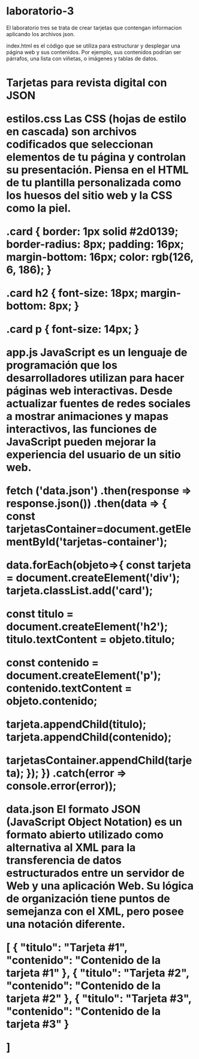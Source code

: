 # laboratorio-3
El laboratorio tres se trata de crear tarjetas que contengan informacion aplicando los archivos json.

index.html
es el código que se utiliza para estructurar y desplegar una página web y sus contenidos. Por ejemplo, sus contenidos podrían ser párrafos,
una lista con viñetas, o imágenes y tablas de datos.

<!DOCTYPE html>
<html lang="es">
<head>
    <meta charset="UTF-8">
    <meta http-equiv="X-UA-Compatible" content="IE=edge">
    <meta name="viewport" content="width=device-width, initial-scale=1.0">
    <title>Laboratorio #3</title>
    <link rel="stylesheet" href="estilos.css">
</head>
<body>
    <h1>Tarjetas para revista digital con JSON
    <div id="tarjetas-container"></div>
    <script src="app.js"></script>
</body>
</html>
  
estilos.css
Las CSS (hojas de estilo en cascada) son archivos codificados que seleccionan elementos de tu página y controlan su presentación.
Piensa en el HTML de tu plantilla personalizada como los huesos del sitio web y la CSS como la piel.

.card {
    border: 1px solid #2d0139;
    border-radius: 8px;
    padding: 16px;
    margin-bottom: 16px;
    color: rgb(126, 6, 186);
}

.card h2 {
    font-size: 18px;
    margin-bottom: 8px;
}

.card p {
    font-size: 14px;
}
  
  
app.js 
JavaScript es un lenguaje de programación que los desarrolladores utilizan para hacer páginas web interactivas. Desde actualizar 
fuentes de redes sociales a mostrar animaciones y mapas interactivos, las funciones de JavaScript pueden mejorar la experiencia del 
usuario de un sitio web.
  
fetch ('data.json')
.then(response => response.json())
.then(data => {
const tarjetasContainer=document.getElementById('tarjetas-container');

data.forEach(objeto=>{
const tarjeta = document.createElement('div');
tarjeta.classList.add('card');

const titulo = document.createElement('h2');
titulo.textContent = objeto.titulo;
        
const contenido = document.createElement('p');
contenido.textContent = objeto.contenido;

tarjeta.appendChild(titulo);
tarjeta.appendChild(contenido);

tarjetasContainer.appendChild(tarjeta);
});
})
.catch(error => console.error(error));
  

data.json
El formato JSON (JavaScript Object Notation) es un formato abierto utilizado como alternativa al XML para la transferencia de datos 
estructurados entre un servidor de Web y una aplicación Web. Su lógica de organización tiene puntos de semejanza con el XML, pero 
posee una notación diferente.
  
[
    {
        "titulo": "Tarjeta #1",
        "contenido": "Contenido de la tarjeta #1"
    },
    {
        "titulo": "Tarjeta #2",
        "contenido": "Contenido de la tarjeta #2"
    },
    {
        "titulo": "Tarjeta #3",
        "contenido": "Contenido de la tarjeta #3"
    }

]

